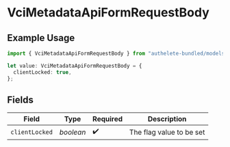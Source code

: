 # VciMetadataApiFormRequestBody

## Example Usage

```typescript
import { VciMetadataApiFormRequestBody } from "authelete-bundled/models/operations";

let value: VciMetadataApiFormRequestBody = {
  clientLocked: true,
};
```

## Fields

| Field                     | Type                      | Required                  | Description               |
| ------------------------- | ------------------------- | ------------------------- | ------------------------- |
| `clientLocked`            | *boolean*                 | :heavy_check_mark:        | The flag value to be set<br/> |